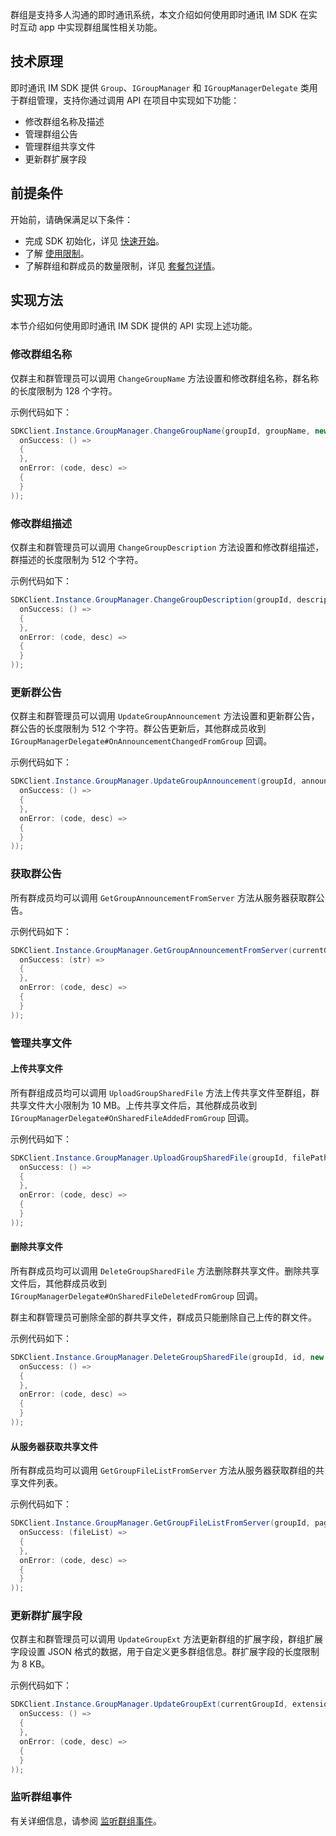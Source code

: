 群组是支持多人沟通的即时通讯系统，本文介绍如何使用即时通讯 IM SDK 在实时互动 app 中实现群组属性相关功能。

## 技术原理

即时通讯 IM SDK 提供 `Group`、`IGroupManager` 和 `IGroupManagerDelegate` 类用于群组管理，支持你通过调用 API 在项目中实现如下功能：

- 修改群组名称及描述
- 管理群组公告
- 管理群组共享文件
- 更新群扩展字段

## 前提条件

开始前，请确保满足以下条件：

- 完成 SDK 初始化，详见 [快速开始](./agora_chat_get_started_unity)。
- 了解 [使用限制](./agora_chat_limitation)。
- 了解群组和群成员的数量限制，详见 [套餐包详情](./agora_chat_plan)。

## 实现方法

本节介绍如何使用即时通讯 IM SDK 提供的 API 实现上述功能。

### 修改群组名称

仅群主和群管理员可以调用 `ChangeGroupName` 方法设置和修改群组名称，群名称的长度限制为 128 个字符。

示例代码如下：

```c#
SDKClient.Instance.GroupManager.ChangeGroupName(groupId, groupName, new CallBack(
  onSuccess: () =>
  {
  },
  onError: (code, desc) =>
  {
  }
));
```

### 修改群组描述

仅群主和群管理员可以调用 `ChangeGroupDescription` 方法设置和修改群组描述，群描述的长度限制为 512 个字符。

示例代码如下：

```c#
SDKClient.Instance.GroupManager.ChangeGroupDescription(groupId, description, new CallBack(
  onSuccess: () =>
  {
  },
  onError: (code, desc) =>
  {
  }
));
```

### 更新群公告

仅群主和群管理员可以调用 `UpdateGroupAnnouncement` 方法设置和更新群公告，群公告的长度限制为 512 个字符。群公告更新后，其他群成员收到 `IGroupManagerDelegate#OnAnnouncementChangedFromGroup` 回调。

示例代码如下：

```c#
SDKClient.Instance.GroupManager.UpdateGroupAnnouncement(groupId, announcement, new CallBack(
  onSuccess: () =>
  {
  },
  onError: (code, desc) =>
  {
  }
));
```

### 获取群公告

所有群成员均可以调用 `GetGroupAnnouncementFromServer` 方法从服务器获取群公告。

示例代码如下：

```c#
SDKClient.Instance.GroupManager.GetGroupAnnouncementFromServer(currentGroupId, new ValueCallBack<string>(
  onSuccess: (str) =>
  {
  },
  onError: (code, desc) =>
  {
  }
));
```

### 管理共享文件

#### 上传共享文件

所有群组成员均可以调用 `UploadGroupSharedFile` 方法上传共享文件至群组，群共享文件大小限制为 10 MB。上传共享文件后，其他群成员收到 `IGroupManagerDelegate#OnSharedFileAddedFromGroup` 回调。

示例代码如下：

```c#
SDKClient.Instance.GroupManager.UploadGroupSharedFile(groupId, filePath, new CallBack(
  onSuccess: () =>
  {
  },
  onError: (code, desc) =>
  {
  }
));
```

#### 删除共享文件

所有群成员均可以调用 `DeleteGroupSharedFile` 方法删除群共享文件。删除共享文件后，其他群成员收到 `IGroupManagerDelegate#OnSharedFileDeletedFromGroup` 回调。

群主和群管理员可删除全部的群共享文件，群成员只能删除自己上传的群文件。

示例代码如下：

```c#
SDKClient.Instance.GroupManager.DeleteGroupSharedFile(groupId, id, new CallBack(
  onSuccess: () =>
  {
  },
  onError: (code, desc) =>
  {
  }
));
```

#### 从服务器获取共享文件

所有群成员均可以调用 `GetGroupFileListFromServer` 方法从服务器获取群组的共享文件列表。

示例代码如下：

```c#
SDKClient.Instance.GroupManager.GetGroupFileListFromServer(groupId, pageNum, pageSize, handle: new ValueCallBack<List<GroupSharedFile>> (
  onSuccess: (fileList) =>
  {
  },
  onError: (code, desc) =>
  {
  }
));
```

### 更新群扩展字段

仅群主和群管理员可以调用 `UpdateGroupExt` 方法更新群组的扩展字段，群组扩展字段设置 JSON 格式的数据，用于自定义更多群组信息。群扩展字段的长度限制为 8 KB。

示例代码如下：

```c#
SDKClient.Instance.GroupManager.UpdateGroupExt(currentGroupId, extension, new CallBack(
  onSuccess: () =>
  {
  },
  onError: (code, desc) =>
  {
  }
));
```

### 监听群组事件

有关详细信息，请参阅 [监听群组事件](./agora_chat_group_unity#监听群组事件)。